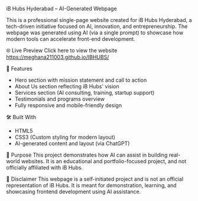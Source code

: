  iB Hubs Hyderabad – AI-Generated Webpage

This is a professional single-page website created for iB Hubs Hyderabad, a tech-driven initiative focused on AI, innovation, and entrepreneurship. The webpage was generated using AI (via a single prompt) to showcase how modern tools can accelerate front-end development.

 🌐 Live Preview
  Click here to view the website
  https://meghana211003.github.io/IBHUBS/

🚀 Features
- Hero section with mission statement and call to action
- About Us section reflecting iB Hubs' vision
- Services section (AI consulting, training, startup support)
- Testimonials and programs overview
- Fully responsive and mobile-friendly design

🛠️ Built With
- HTML5
- CSS3 (Custom styling for modern layout)
- AI-generated content and layout (via ChatGPT)

 📌 Purpose
This project demonstrates how AI can assist in building real-world websites. It is an educational and portfolio-focused project, and not officially affiliated with iB Hubs.



📜 Disclaimer
This webpage is a self-initiated project and is not an official representation of iB Hubs. It is meant for demonstration, learning, and showcasing frontend development using AI assistance.
